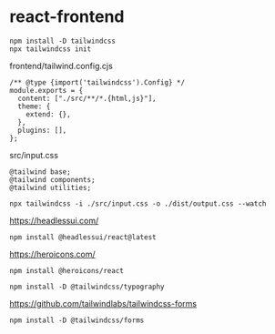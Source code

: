 # react-frontend

```
npm install -D tailwindcss
npx tailwindcss init
```

frontend/tailwind.config.cjs

```
/** @type {import('tailwindcss').Config} */
module.exports = {
  content: ["./src/**/*.{html,js}"],
  theme: {
    extend: {},
  },
  plugins: [],
};
```

src/input.css

```
@tailwind base;
@tailwind components;
@tailwind utilities;
```

```
npx tailwindcss -i ./src/input.css -o ./dist/output.css --watch
```

https://headlessui.com/

```
npm install @headlessui/react@latest
```

https://heroicons.com/

```
npm install @heroicons/react
```

```
npm install -D @tailwindcss/typography
```

https://github.com/tailwindlabs/tailwindcss-forms

```
npm install -D @tailwindcss/forms
```
